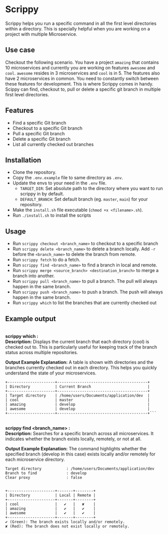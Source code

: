 # Scrippy

Scrippy helps you run a specific command in all the first level directories within a directory. This is specially helpful when you are working on a project with multiple Microservice.

## Use case
Checkout the following scenario. You have a project `amazing` that contains 10 microservices and currently you are working on features `awesome` and `cool`. `awesome` resides in 3 microservices and `cool` is in 5. The features also have 2 microservices in common. You need to constantly switch between these features for development. This is where Scrippy comes in handy. Scippy can find, checkout to, pull or delete a specific git branch in multiple first level directories.

## Features
- Find a specific Git branch
- Checkout to a specific Git branch
- Pull a specific Git branch
- Delete a specific Git branch
- List all currently checked out branches

## Installation
- Clone the repository.
- Copy the `.env.example` file to same directory as `.env`.
- Update the envs to your need in the `.env` file.
    - `TARGET_DIR`: Set absolute path to the directory where you want to run scrippy in by default.
    - `DEFAULT_BRANCH`: Set default branch (eg. `master`, `main`) for your repository.
- Make the `install.sh` file executable (`chmod +x <filename>.sh`).
- Run `./install.sh` to install the scripts

## Usage
- Run `scrippy checkout <branch_name>` to checkout to a specific branch
- Run `scrippy delete <branch_name>` to delete a branch locally. Add `-r` before the `<branch_name>` to delete the branch from remote.
- Run `scrippy fetch` to do a fetch.
- Run `scrippy find <branch_name>` to find a branch in local and remote.
- Run `scrippy merge <source_branch> <destination_branch>` to merge a branch into another.
- Run `scrippy pull <branch_name>` to pull a branch. The pull will always happen in the same branch.
- Run `scrippy push <branch_name>` to push a branch. The push will always happen in the same branch.
- Run `scrippy which` to list the branches that are currently checked out


## Example output
<br>**scrippy which :**
<br><b>Description:</b>
Displays the current branch that each directory (cool) is checked out to. This is particularly useful for keeping track of the branch status across multiple repositories.

<b>Output Example Explanation:</b>
A table is shown with directories and the branches currently checked out in each directory. This helps you quickly understand the state of your microservices.

    +---------------------+----------------------------------------+
    | Directory           | Current Branch                         |
    +---------------------+----------------------------------------+
    | Target directory    | /home/users/Documents/application/dev  |
    | cool                | master                                 |
    | amazing             | develop                                |
    | awesome             | develop                                |
    +---------------------+----------------------------------------+```


<br>**scrippy find <branch_name> :**
<br><b>Description:</b>
Searches for a specific branch across all microservices. It indicates whether the branch exists locally, remotely, or not at all.

<b>Output Example Explanation:</b>
The command highlights whether the specified branch (develop in this case) exists locally and/or remotely for each microservice directory.

    Target directory           : /home/users/Documents/application/dev
    Branch to find             : develop
    Clear proxy                : false


    +---------------------+-------+--------+
    | Directory           | Local | Remote |
    +---------------------+-------+--------+
    | cool                |   ✔   |   ✘    |
    | amazing             |   ✔   |   ✔    |
    | awesome             |   ✔   |   ✔    |
    +---------------------+-------+--------+
    ✔ (Green): The branch exists locally and/or remotely.
    ✘ (Red): The branch does not exist locally or remotely.
